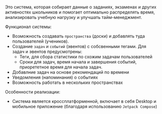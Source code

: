 Это система, которая собирает данные о заданиях, экзаменах и других активностях школьников
и помогает оптимально распределять время, анализировать учебную нагрузку и улучшать тайм-менеджмент.

Функционал системы:
- Возможность создавать `пространства` (доски) и добавлять туда пользователей (учеников).
- Создание `задач` и `событий` (эвентов) с собсвенными тегами.
  Для задач и эвентов предусмотрены:
  - Теги, для сбора статистики по схожим задачам пользователей
  - Сроки для задач, время начала и завершения событий, приорететное время для начала задач.
- Добавлние задач на основе рекомендаций по времени
- Уведомления (напоминания) о событиях
- Возможность работать в нескольких пространствах

Особенности реализации:
- Система является кроссплатформенной, включает в себя Desktop и мобильное приложение (благодаря использованию `Jetpack Compose`)
